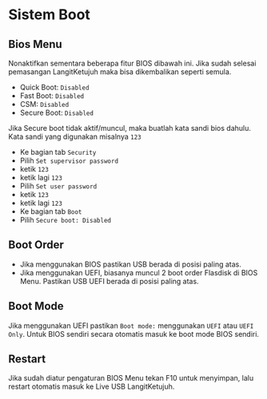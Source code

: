 # Sistem Boot

## Bios Menu

Nonaktifkan sementara beberapa fitur BIOS dibawah ini. Jika sudah selesai pemasangan LangitKetujuh maka bisa dikembalikan seperti semula.

* Quick Boot: `Disabled`
* Fast Boot: `Disabled`
* CSM: `Disabled`
* Secure Boot: `Disabled`

Jika Secure boot tidak aktif/muncul, maka buatlah kata sandi bios dahulu. Kata sandi yang digunakan misalnya `123`

- Ke bagian tab `Security`
- Pilih `Set supervisor password`
- ketik `123`
- ketik lagi `123`
- Pilih `Set user password`
- ketik `123`
- ketik lagi `123`
- Ke bagian tab `Boot`
- Pilih `Secure boot: Disabled`

## Boot Order

* Jika menggunakan BIOS pastikan USB berada di posisi paling atas.
* Jika menggunakan UEFI, biasanya muncul 2 boot order Flasdisk di BIOS Menu. Pastikan USB UEFI berada di posisi paling atas.

## Boot Mode

Jika menggunakan UEFI pastikan `Boot mode:` menggunakan `UEFI` atau `UEFI Only`. Untuk BIOS sendiri secara otomatis masuk ke boot mode BIOS sendiri.

## Restart

Jika sudah diatur pengaturan BIOS Menu tekan F10 untuk menyimpan, lalu restart otomatis masuk ke Live USB LangitKetujuh.
